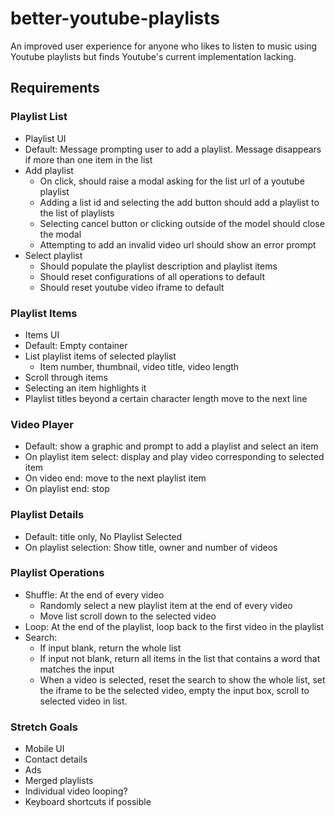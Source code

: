 # better-youtube-playlists

An improved user experience for anyone who likes to listen to music using Youtube playlists but finds Youtube's current implementation lacking. 

## Requirements

### Playlist List

* Playlist UI
* Default: Message prompting user to add a playlist. Message disappears if more than one item in the list
* Add playlist
	- On click, should raise a modal asking for the list url of a youtube playlist
	- Adding a list id and selecting the add button should add a playlist to the list of playlists
	- Selecting cancel button or clicking outside of the model should close the modal
	- Attempting to add an invalid video url should show an error prompt
* Select playlist
	- Should populate the playlist description and playlist items
	- Should reset configurations of all operations to default
	- Should reset youtube video iframe to default

### Playlist Items

* Items UI
* Default: Empty container
* List playlist items of selected playlist
	- Item number, thumbnail, video title, video length
* Scroll through items
* Selecting an item highlights it
* Playlist titles beyond a certain character length move to the next line

### Video Player
* Default: show a graphic and prompt to add a playlist and select an item
* On playlist item select: display and play video corresponding to selected item
* On video end: move to the next playlist item
* On playlist end: stop

### Playlist Details

* Default: title only, No Playlist Selected
* On playlist selection: Show title, owner and number of videos

### Playlist Operations

* Shuffle: At the end of every video
	- Randomly select a new playlist item at the end of every video
	- Move list scroll down to the selected video
* Loop: At the end of the playlist, loop back to the first video in the playlist
* Search:
	- If input blank, return the whole list
	- If input not blank, return all items in the list that contains a word that matches the input
	- When a video is selected, reset the search to show the whole list, set the iframe to be the selected video, empty the input box, scroll to selected video in list.

### Stretch Goals

* Mobile UI
* Contact details
* Ads
* Merged playlists
* Individual video looping?
* Keyboard shortcuts if possible
